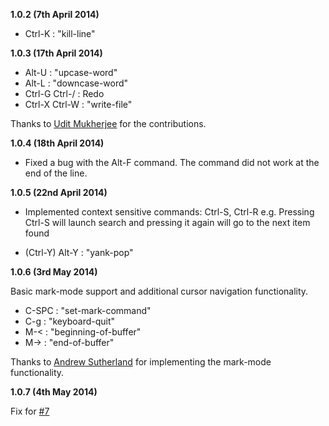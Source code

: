 **1.0.2     (7th April 2014)**

*  Ctrl-K              :   "kill-line"


**1.0.3   (17th April 2014)**

*   Alt-U               :   "upcase-word"
*   Alt-L               :   "downcase-word"
*   Ctrl-G Ctrl-/       :   Redo
*   Ctrl-X Ctrl-W       :   "write-file"

Thanks to [Udit Mukherjee](https://github.com/uditmukherjee457) for the contributions.


**1.0.4   (18th April 2014)**

*   Fixed a bug with the Alt-F command. The command did not work at the end of the line.


**1.0.5   (22nd April 2014)**

*   Implemented context sensitive commands: Ctrl-S, Ctrl-R
    e.g. Pressing Ctrl-S will launch search and pressing it again will go to the next item found

*   (Ctrl-Y) Alt-Y      :   "yank-pop"


**1.0.6   (3rd May 2014)**

Basic mark-mode support and additional cursor navigation functionality.

*   C-SPC               :   "set-mark-command"
*   C-g                 :   "keyboard-quit"
*   M-<                 :   "beginning-of-buffer"
*   M->                 :   "end-of-buffer"

Thanks to [Andrew Sutherland](https://github.com/asutherland) for implementing the mark-mode functionality.


**1.0.7   (4th May 2014)**

Fix for [#7](https://github.com/ahmadnazir/brackets-emacs/issues/7)
